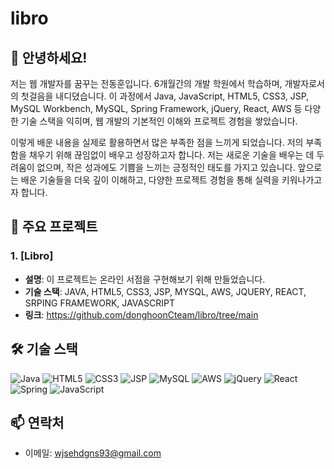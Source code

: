 # libro
## 👋 안녕하세요!
저는 웹 개발자를 꿈꾸는 전동훈입니다.
6개월간의 개발 학원에서 학습하며, 개발자로서의 첫걸음을 내디뎠습니다.
이 과정에서 Java, JavaScript, HTML5, CSS3, JSP, MySQL Workbench, MySQL, Spring Framework, jQuery, React, AWS 등 다양한 기술 스택을 익히며, 웹 개발의 기본적인 이해와 프로젝트 경험을 쌓았습니다.

이렇게 배운 내용을 실제로 활용하면서 많은 부족한 점을 느끼게 되었습니다.
저의 부족함을 채우기 위해 끊임없이 배우고 성장하고자 합니다. 저는 새로운 기술을 배우는 데 두려움이 없으며, 작은 성과에도 기쁨을 느끼는 긍정적인 태도를 가지고 있습니다. 앞으로는 배운 기술들을 더욱 깊이 이해하고, 다양한 프로젝트 경험을 통해 실력을 키워나가고자 합니다.

## 🚀 주요 프로젝트
### 1. [Libro]
- **설명**: 이 프로젝트는 온라인 서점을 구현해보기 위해 만들었습니다.
- **기술 스택**: JAVA, HTML5, CSS3, JSP, MYSQL, AWS, JQUERY, REACT, SRPING FRAMEWORK, JAVASCRIPT
- **링크**: https://github.com/donghoonCteam/libro/tree/main

## 🛠 기술 스택
![Java](https://img.shields.io/badge/Java-007396?style=flat&logo=Java&logoColor=white)
![HTML5](https://img.shields.io/badge/HTML5-E34F26?style=flat&logo=HTML5&logoColor=white)
![CSS3](https://img.shields.io/badge/CSS3-1572B6?style=flat&logo=CSS3&logoColor=white)
![JSP](https://img.shields.io/badge/JSP-007396?style=flat&logo=Java&logoColor=white)
![MySQL](https://img.shields.io/badge/MySQL-4479A1?style=flat&logo=MySQL&logoColor=white)
![AWS](https://img.shields.io/badge/AWS-232F3E?style=flat&logo=Amazon-AWS&logoColor=white)
![jQuery](https://img.shields.io/badge/jQuery-0769AD?style=flat&logo=jQuery&logoColor=white)
![React](https://img.shields.io/badge/React-61DAFB?style=flat&logo=React&logoColor=black)
![Spring](https://img.shields.io/badge/Spring-6DB33F?style=flat&logo=Spring&logoColor=white)
![JavaScript](https://img.shields.io/badge/JavaScript-F7DF1E?style=flat&logo=JavaScript&logoColor=black)

## 📫 연락처
- 이메일: wjsehdgns93@gmail.com

